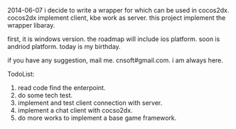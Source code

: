 2014-06-07  i decide to write a wrapper for which can be used in cocos2dx. cocos2dx implement client, kbe work as server. this project implement the wrapper libaray.

first, it is windows version. the roadmap will include ios platform. soon is andriod platform.  today is my birthday. 

if you have any suggestion, mail me. cnsoft#gmail.com. i am always here. 

TodoList:
  1. read code find the enterpoint. 
  2. do some tech test. 
  3. implement and test client connection with server.
  4. implement a chat client with cocso2dx.
  5. do more works to implement a base game framework.
